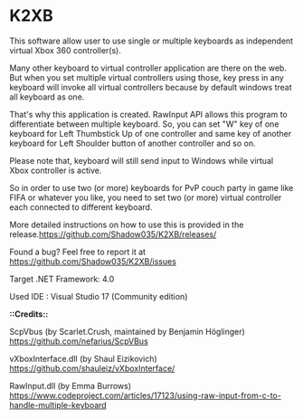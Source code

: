 # K2XB
This software allow user to use single or multiple keyboards as independent virtual Xbox 360 controller(s).


Many other keyboard to virtual controller application are there on the web. But when you set multiple virtual controllers using those, key press in any keyboard will invoke all virtual controllers because by default windows treat all keyboard as one.


That's why this application is created. RawInput API allows this program to differentiate between multiple keyboard. So, you can set "W" key of one keyboard for Left Thumbstick Up of one controller and same key of another keyboard for Left Shoulder button of another controller and so on. 


Please note that, keyboard will still send input to Windows while virtual Xbox controller is active.


So in order to use two (or more) keyboards for PvP couch party in game like FIFA or whatever you like, you need to set two (or more) virtual controller each connected to different keyboard. 


More detailed instructions on how to use this is provided in the release.https://github.com/Shadow035/K2XB/releases/


Found a bug? Feel free to report it at https://github.com/Shadow035/K2XB/issues


Target .NET Framework: 4.0


Used IDE : Visual Studio 17 (Community edition)


**::Credits::**

ScpVbus (by Scarlet.Crush, maintained by Benjamin Höglinger)
https://github.com/nefarius/ScpVBus

vXboxInterface.dll (by Shaul Eizikovich)
https://github.com/shauleiz/vXboxInterface/

RawInput.dll (by Emma Burrows)
https://www.codeproject.com/articles/17123/using-raw-input-from-c-to-handle-multiple-keyboard

